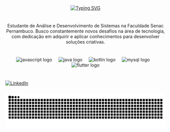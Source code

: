 <div align="center">
  <a href="https://git.io/typing-svg"><img src="https://readme-typing-svg.demolab.com?font=&weight=100&duration=9991&pause=937&color=F7C5DE&width=435&lines=%E2%9C%A7%E2%8B%84+Bem-vindos+ao+meu+perfil+%E2%8B%84%E2%9C%A7;%E2%9C%A7%E2%8B%84+Bienvenidos+a+mi+perfil+%E2%8B%84%E2%9C%A7;%E2%9C%A7%E2%8B%84+Welcome+to+my+profile+%E2%8B%84%E2%9C%A7" alt="Typing SVG" />
  </a>
</div>

#

<p align="center">Estudante de Análise e Desenvolvimento de Sistemas na Faculdade Senac Pernambuco. Busco constantemente novos desafios na área de tecnologia, com dedicação em adquirir e aplicar conhecimentos para desenvolver soluções criativas.

#

<div align="center">
  <img src="https://skillicons.dev/icons?i=js" height="25" alt="javascript logo"  />
  <img width="12" />
  <img src="https://img.icons8.com/color/512/java-coffee-cup-logo.png" height="25" alt="java logo"  />
  <img width="12" />
  <img src="https://download.logo.wine/logo/Kotlin_(programming_language)/Kotlin_(programming_language)-Logo.wine.png" height="25" alt="kotlin logo"  />
  <img width="12" />
  <img src="https://img.icons8.com/?size=160&id=rgPSE6nAB766&format=png" height="25" alt="mysql logo"  />
  <img width="12" />
  <img src="https://img.icons8.com/color/512/flutter.png" height="25" alt="flutter logo"  /
  
</div>

#

<div align="left">
    <a href="https://www.linkedin.com/in/htamarf/"><img width="32px" alt="LinkedIn" title="LinkedIn" src="https://i.imgur.com/yRpa1dQ.png"/></a>
  &#8287;&#8287;&#8287;&#8287;&#8287;
  </a>
</div>

###

<picture align="center">
   <source media="(prefers-color-scheme: dark)" srcset="https://raw.githubusercontent.com/HtaOliva/HtaOliva/output/github-contribution-grid-snake-dark.svg">
   <source media="(prefers-color-scheme: light)" srcset="https://raw.githubusercontent.com/HtaOliva/HtaOliva/output/github-contribution-grid-snake-dark.svg">
   <img align="center" alt="github contribution grid snake animation" src="https://raw.githubusercontent.com/HtaOliva/HtaOliva/output/github-contribution-grid-snake.svg">
</picture>

